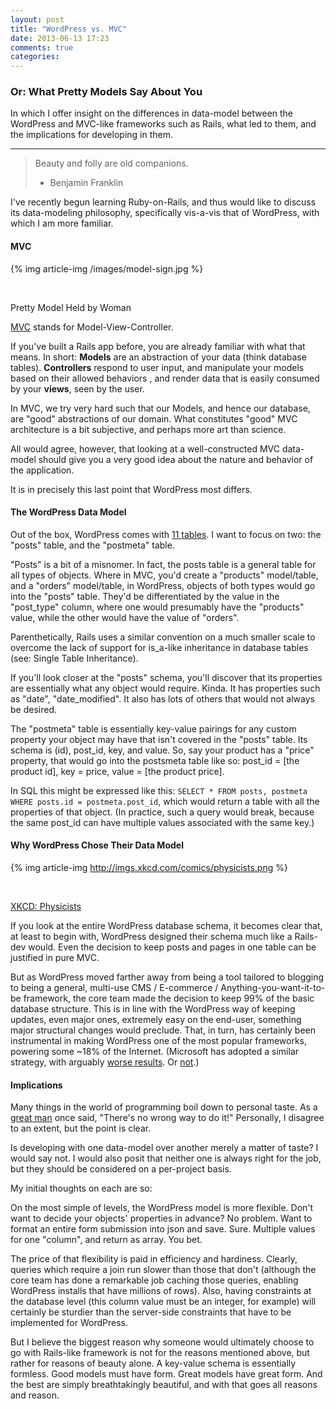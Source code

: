 ```yaml
---
layout: post
title: "WordPress vs. MVC"
date: 2013-06-13 17:23
comments: true
categories: 
---
```


### Or: What Pretty Models Say About You

In which I offer insight on the differences in data-model between the WordPress and MVC-like frameworks such as Rails, what led to them, and the implications for developing in them.
___

> Beauty and folly are old companions.
> - Benjamin Franklin

I've recently begun learning Ruby-on-Rails, and thus would like to discuss its data-modeling philosophy, specifically vis-a-vis that of WordPress, with which I am more familiar.

#### MVC

<div class="img-box left">

  {% img article-img /images/model-sign.jpg %}

  <br>

  <span class="caption">Pretty Model Held by Woman</span>

</div>

[MVC](http://en.wikipedia.org/wiki/Model%E2%80%93view%E2%80%93controller) stands for Model-View-Controller.

If you've built a Rails app before, you are already familiar with what that means. In short: **Models** are an abstraction of your data (think database tables). **Controllers** respond to user input, and manipulate your models based on their allowed behaviors , and render data that is easily consumed by your **views**, seen by the user.

In MVC, we try very hard such that our Models, and hence our database, are "good" abstractions of our domain. What constitutes "good" MVC architecture is a bit subjective, and perhaps more art than science.

All would agree, however, that looking at a well-constructed MVC data-model should give you a very good idea about the nature and behavior of the application. 

It is in precisely this last point that WordPress most differs.

#### The WordPress Data Model

Out of the box, WordPress comes with [11 tables](http://codex.wordpress.org/Database_Description). I want to focus on two: the "posts" table, and the "postmeta" table.

"Posts" is a bit of a misnomer. In fact, the posts table is a general table for all types of objects. Where in MVC, you'd create a "products" model/table, and a "orders" model/table, in WordPress, objects of both types would go into the "posts" table. They'd be differentiated by the value in the "post_type" column, where one would presumably have the "products" value, while the other would have the value of "orders".

Parenthetically, Rails uses a similar convention on a much smaller scale to overcome the lack of support for is_a-like inheritance in database tables (see: Single Table Inheritance).

If you'll look closer at the "posts" schema, you'll discover that its properties are essentially what any object would require. Kinda. It has properties such as "date", "date_modified". It also has lots of others that would not always be desired.

The "postmeta" table is essentially key-value pairings for any custom property your object may have that isn't covered in the "posts" table. Its schema is (id), post_id, key, and value. So, say your product has a "price" property, that would go into the postsmeta table like so: post_id = [the product id], key = price, value = [the product price].

In SQL this might be expressed like this: `SELECT * FROM posts, postmeta WHERE posts.id = postmeta.post_id`, which would return a table with all the properties of that object. (In practice, such a query would break, because the same post_id can have multiple values associated with the same key.)

#### Why WordPress Chose Their Data Model
<div class="img-box right">

  {% img article-img http://imgs.xkcd.com/comics/physicists.png %}

  <br>

  <span class="caption"><a href="http://xkcd.com/793/">XKCD: Physicists</a></span>

</div>

If you look at the entire WordPress database schema, it becomes clear that, at least to begin with, WordPress designed their schema much like a Rails-dev would. Even the decision to keep posts and pages in one table can be justified in pure MVC.

But as WordPress moved farther away from being a tool tailored to blogging to being a general, multi-use CMS / E-commerce / Anything-you-want-it-to-be framework, the core team made the decision to keep 99% of the basic database structure. This is in line with the WordPress way of keeping updates, even major ones, extremely easy on the end-user, something major structural changes would preclude. That, in turn, has certainly been instrumental in making WordPress one of the most popular frameworks, powering some ~18% of the Internet. (Microsoft has adopted a similar strategy, with arguably [worse results](http://www.quora.com/Microsoft-Windows/Why-do-people-hate-Windows/answer/Balaji-Viswanathan-2?srid=Xjjv&share=1). Or [not](http://en.wikipedia.org/wiki/Usage_share_of_operating_systems).)

#### Implications
Many things in the world of programming boil down to personal taste. As a [great man](http://avi.flombaum.com) once said, "There's no wrong way to do it!" Personally, I disagree to an extent, but the point is clear.

Is developing with one data-model over another merely a matter of taste? I would say not. I would also posit that neither one is always right for the job, but they should be considered on a per-project basis.

My initial thoughts on each are so:

On the most simple of levels, the WordPress model is more flexible. Don't want to decide your objects' properties in advance? No problem. Want to format an entire form submission into json and save. Sure. Multiple values for one "column", and return as array. You bet. 

The price of that flexibility is paid in efficiency and hardiness. Clearly, queries which require a join run slower than those that don't (although the core team has done a remarkable job caching those queries, enabling WordPress installs that have millions of rows). Also, having constraints at the database level (this column value must be an integer, for example) will certainly be sturdier than the server-side constraints that have to be implemented for WordPress.

But I believe the biggest reason why someone would ultimately choose to go with Rails-like framework is not for the reasons mentioned above, but rather for reasons of beauty alone. A key-value schema is essentially formless. Good models must have form. Great models have great form. And the best are simply breathtakingly beautiful, and with that goes all reasons and reason.

